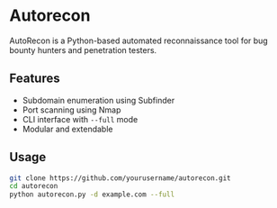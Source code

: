 # Autorecon
AutoRecon is a Python-based automated reconnaissance tool for bug bounty hunters and penetration testers.

## Features

- Subdomain enumeration using Subfinder
- Port scanning using Nmap
- CLI interface with `--full` mode
- Modular and extendable

## Usage

```bash
git clone https://github.com/yourusername/autorecon.git
cd autorecon
python autorecon.py -d example.com --full
